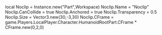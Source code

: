 local Noclip = Instance.new("Part",Workspace)
	 Noclip.Name = "Noclip"
	 Noclip.CanCollide = true
	 Noclip.Anchored = true
	 Noclip.Transparency = 0.5
	 Noclip.Size = Vector3.new(30,-3,30)
	 Noclip.CFrame = game.Players.LocalPlayer.Character.HumanoidRootPart.CFrame * CFrame.new(0,2,0)
